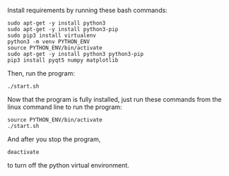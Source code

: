 Install requirements by running these bash commands:
```
sudo apt-get -y install python3
sudo apt-get -y install python3-pip
sudo pip3 install virtualenv
python3 -m venv PYTHON_ENV
source PYTHON_ENV/bin/activate
sudo apt-get -y install python3 python3-pip
pip3 install pyqt5 numpy matplotlib
```

Then, run the program:
```
./start.sh
```

Now that the program is fully installed, just run these commands from the linux command line to run the program:
```
source PYTHON_ENV/bin/activate
./start.sh
```

And after you stop the program,
```
deactivate
```
to turn off the python virtual environment.